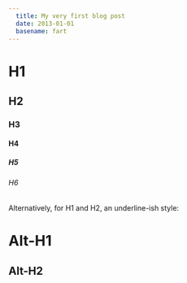 ```yaml
---
  title: My very first blog post
  date: 2013-01-01
  basename: fart
---
```


# H1
## H2
### H3
#### H4
##### H5
###### H6

Alternatively, for H1 and H2, an underline-ish style:

Alt-H1
======

Alt-H2
------